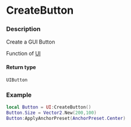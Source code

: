 # CreateButton
### Description
Create a GUI Button

Function of [UI](../../)

#### Return type
`UIButton`

### Example
```lua
local Button = UI:CreateButton()
Button.Size = Vector2.New(200,100)
Button:ApplyAnchorPreset(AnchorPreset.Center)
```